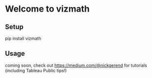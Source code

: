 # Welcome to vizmath

## Setup
pip install vizmath

## Usage
coming soon, check out https://medium.com/@nickgerend for tutorials (including Tableau Public tips!)
